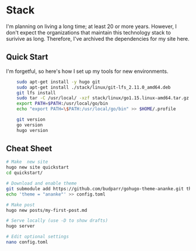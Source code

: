 # Stack

I'm planning on living a long time; at least 20 or more years. However, I don't expect the organizations that maintain this technology stack to surivive as long. Therefore, I've archived the dependencies for my site here. 

## Quick Start

I'm forgetful, so here's how I set up my tools for new environments.

```bash     
    sudo apt-get install -y hugo git
    sudo apt-get install ./stack/linux/git-lfs_2.11.0_amd64.deb
    git lfs install
    sudo tar -C /usr/local/ -xzf stack/linux/go1.15.linux-amd64.tar.gz
    export PATH=$PATH:/usr/local/go/bin
    echo "export PATH=\$PATH:/usr/local/go/bin" >> $HOME/.profile

    git version
    go version
    hugo version
```

## Cheat Sheet
```bash
# Make  new site
hugo new site quickstart
cd quickstart/

# Download and enable theme
git submodule add https://github.com/budparr/gohugo-theme-ananke.git themes/ananke
echo 'theme = "ananke"' >> config.toml

# Make post
hugo new posts/my-first-post.md

# Serve locally (use -D to show drafts)
hugo server

# Edit optional settings
nano config.toml
```